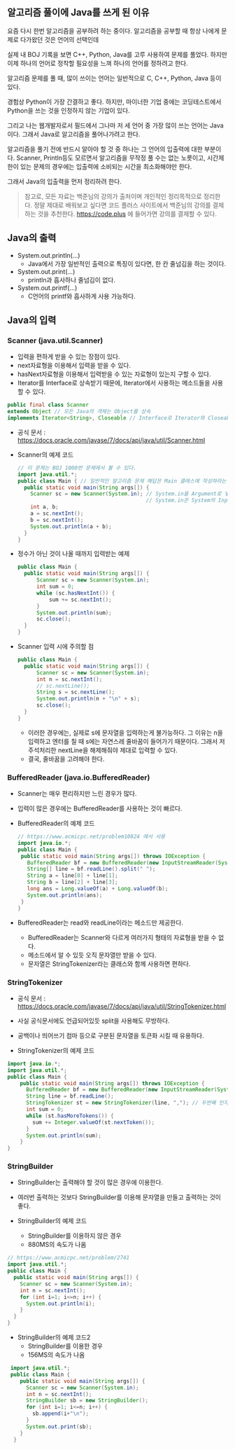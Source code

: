 ## 알고리즘 풀이에 Java를 쓰게 된 이유

요즘 다시 한번 알고리즘을 공부하려 하는 중이다.
알고리즘을 공부할 때 항상 나에게 문제로 다가왔던 것은 언어의 선택인데

실제 내 BOJ 기록을 보면 C++, Python, Java를 고루 사용하여 문제를 풀었다.
하지만 이제 하나의 언어로 정착할 필요성을 느껴 하나의 언어를 정하려고 한다.

알고리즘 문제를 풀 때, 많이 쓰이는 언어는 일반적으로
C, C++, Python, Java 등이 있다.

경험상 Python이 가장 간결하고 좋다. 
하지만, 마이너한 기업 중에는 코딩테스트에서 Python을 쓰는 것을 인정하지 않는 기업이 있다.

그리고 나는 웹개발자로서 필드에서 그나마 저 세 언어 중 가장 많이 쓰는 언어는 Java이다.
그래서 Java로 알고리즘을 풀어나가려고 한다.

알고리즘을 풀기 전에 반드시 알아야 할 것 중 하나는 그 언어의 입출력에 대한 부분이다.
Scanner, Println등도 모르면서 알고리즘을 무작정 풀 수는 없는 노릇이고,
시간제한이 있는 문제의 경우에는 입출력에 소비되는 시간을 최소화해야만 한다.

그래서 Java의 입출력을 먼저 정리하려 한다.

> 참고로, 모든 자료는 백준님의 강의가 출처이며 개인적인 정리목적으로 정리한다.
정말 제대로 배워보고 싶다면 코드 플러스 사이트에서 백준님의 강의를 결제하는 것을 추천한다.
https://code.plus 에 들어가면 강의를 결제할 수 있다.

## Java의 출력

- System.out.println(...)
	- Java에서 가장 일반적인 출력으로 특징이 있다면, 한 칸 줄넘김을 하는 것이다.
- System.out.print(...)
	- println과 흡사하나 줄넘김이 없다.
- System.out.printf(...)
	- C언어의 printf와 흡사하게 사용 가능하다.

## Java의 입력
### Scanner (java.util.Scanner)
 - 입력을 편하게 받을 수 있는 장점이 있다.
 - next자료형을 이용해서 입력을 받을 수 있다.
 - hasNext자료형을 이용해서 입력받을 수 있는 자료형이 있는지 구할 수 있다.
 - Iterator를 Interface로 상속받기 때문에, Iterator에서 사용하는 메소드들을 사용할 수 있다.
``` Java
public final class Scanner
extends Object // 모든 Java의 객체는 Object를 상속
implements Iterator<String>, Closeable // Interface로 Iterator와 Closeable을 상속
```
 - 공식 문서 : https://docs.oracle.com/javase/7/docs/api/java/util/Scanner.html
 
 - Scanner의 예제 코드
 
    ```Java
    // 이 문제는 BOJ 1000번 문제에서 볼 수 있다.
    import java.util.*;
    public class Main { // 일반적인 알고리즘 문제 해답은 Main 클래스에 작성하라는 요구가 많다.
      public static void main(String args[]) {
        Scanner sc = new Scanner(System.in); // System.in을 Argument로 넣어 생성
        									 // System.in은 System의 InputStream을 의미한다.
        int a, b;
        a = sc.nextInt();
        b = sc.nextInt();
        System.out.println(a + b);
      }
    }
    ```
    
 - 정수가 아닌 것이 나올 때까지 입력받는 예제
    ```Java
	public class Main {
      public static void main(String args[]) {
          Scanner sc = new Scanner(System.in);
          int sum = 0;
          while (sc.hasNextInt()) {
              sum += sc.nextInt();
          }
          System.out.println(sum);
          sc.close();
      }
	}
	```
 - Scanner 입력 시에 주의할 점
 	```Java
    public class Main {
      public static void main(String args[]) {
          Scanner sc = new Scanner(System.in);
          int n = sc.nextInt();
          // sc.nextLine();
          String s = sc.nextLine();
          System.out.println(n + "\n" + s);		
          sc.close();
      }
	}
    ```
     - 이러한 경우에는, 실제로 s에 문자열을 입력하는게 불가능하다.
     그 이유는 n을 입력하고 엔터를 칠 때 s에는 자연스레 줄바꿈이 들어가기 때문이다.
     그래서 저 주석처리한 nextLine을 해제해줘야 제대로 입력할 수 있다.
    - 결국, 줄바꿈을 고려해야 한다.
    
### BufferedReader (java.io.BufferedReader)
 - Scanner는 매우 편리하지만 느린 경우가 많다.
 - 입력이 많은 경우에는 BufferedReader를 사용하는 것이 빠르다.
 
 - BufferedReader의 예제 코드
   ```Java
   // https://www.acmicpc.net/problem10824 에서 사용
   import java.io.*;
   public class Main {
    public static void main(String args[]) throws IOException {
      BufferedReader bf = new BufferedReader(new InputStreamReader(System.in));
      String[] line = bf.readLine().split(" ");
      String a = line[0] + line[1];
      String b = line[2] + line[3];
      long ans = Long.valueOf(a) + Long.valueOf(b);
      System.out.println(ans);
    }
   }
   ```
 - BufferedReader는 read와 readLine이라는 메소드만 제공한다.
 	- BufferedReader는 Scanner와 다르게 여러가지 형태의 자료형을 받을 수 없다.
 	- 메소드에서 알 수 있듯 오직 문자열만 받을 수 있다.
 	- 문자열은 StringTokenizer라는 클래스와 함께 사용하면 편하다.

### StringTokenizer
- 공식 문서 : https://docs.oracle.com/javase/7/docs/api/java/util/StringTokenizer.html
- 사실 공식문서에도 언급되어있듯 split을 사용해도 무방하다.
- 공백이나 띄어쓰기 컴마 등으로 구분된 문자열을 토큰화 시킬 때 유용하다.
 
 - StringTokenizer의 예제 코드
 ```Java
 import java.io.*;
 import java.util.*;
 public class Main {
     public static void main(String args[]) throws IOException {
       BufferedReader bf = new BufferedReader(new InputStreamReader(System.in))
       String line = bf.readLine();
       StringTokenizer st = new StringTokenizer(line, ","); // 두번째 인자는 Delimeter
       int sum = 0;
       while (st.hasMoreTokens()) {
         sum += Integer.valueOf(st.nextToken()); 
       }
       System.out.println(sum);
     }
 }
 ```
 
### StringBuilder 
 - StringBuilder는 출력해야 할 것이 많은 경우에 이용한다.
 - 여러번 출력하는 것보다 StringBuilder를 이용해 문자열을 만들고 출력하는 것이 좋다.

 - StringBuilder의 예제 코드
 	- StringBuilder를 이용하지 않은 경우
	- 880MS의 속도가 나옴
 ```Java
 // https://www.acmicpc.net/problem/2741
 import java.util.*;
 public class Main {
   public static void main(String args[]) {
     Scanner sc = new Scanner(System.in);
     int n = sc.nextInt();
     for (int i=1; i<=n; i++) {
       System.out.println(i); 
     }
   }
 }
 ```
 - StringBuilder의 예제 코드2
 	- StringBuilder를 이용한 경우
 	- 156MS의 속도가 나옴
 ```Java
  import java.util.*;
  public class Main {
     public static void main(String args[]) {
       Scanner sc = new Scanner(System.in);
       int n = sc.nextInt();
       StringBuilder sb = new StringBuilder();
       for (int i=1; i<=n; i++) {
         sb.append(i+"\n");
       }
       System.out.print(sb);
     }
   }
 ```
 
